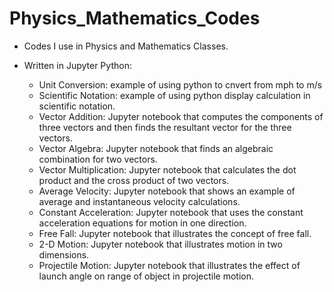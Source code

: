 # Physics_Mathematics_Codes
- Codes I use in Physics and Mathematics Classes. 
- Written in Jupyter Python: 
   
    - Unit Conversion: example of using python to cnvert from mph to m/s
    - Scientific Notation: example of using python  display calculation in scientific notation.
    - Vector Addition: Jupyter notebook that computes the components of three vectors and then finds the resultant vector for the three vectors.
    - Vector Algebra: Jupyter notebook that finds an algebraic combination for two vectors.
    - Vector Multiplication: Jupyter notebook that calculates the dot product and the cross product of two vectors.
    - Average Velocity: Jupyter notebook that shows an example of average and instantaneous velocity calculations.
    - Constant Acceleration: Jupyter notebook that uses the constant acceleration equations for motion in one direction. 
    - Free Fall: Jupyter notebook that illustrates the concept of free fall.
    - 2-D Motion: Jupyter notebook that illustrates motion in two dimensions.
    - Projectile Motion: Jupyter notebook that illustrates the effect of launch angle on range of object in projectile motion.
